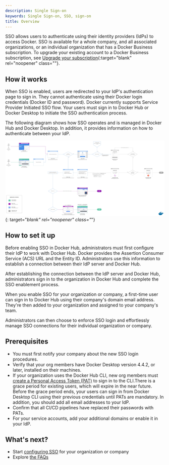 ```yaml
---
description: Single Sign-on
keywords: Single Sign-on, SSO, sign-on
title: Overview
---
```


SSO allows users to authenticate using their identity providers (IdPs) to access Docker. SSO is available for a whole company, and all associated organizations, or an individual organization that has a Docker Business subscription. To upgrade your existing account to a Docker Business subscription, see [Upgrade your subscription](../subscription/upgrade/){:target="blank" rel="noopener" class=""}.

## How it works

When SSO is enabled, users are redirected to your IdP's authentication page to sign in. They cannot authenticate using their Docker login credentials (Docker ID and password). Docker currently supports Service Provider Initiated SSO flow. Your users must sign in to Docker Hub or Docker Desktop to initiate the SSO authentication process.

The following diagram shows how SSO operates and is managed in Docker Hub and Docker Desktop. In addition, it provides information on how to authenticate between your IdP.

[![SSO architecture](images/sso-architecture.png)](images/sso-architecture.png){: target="_blank" rel="noopener" class="_"}

## How to set it up

Before enabling SSO in Docker Hub, administrators must first configure their IdP to work with Docker Hub. Docker provides the Assertion Consumer Service (ACS) URL and the Entity ID. Administrators use this information to establish a connection between their IdP server and Docker Hub.

After establishing the connection between the IdP server and Docker Hub, administrators sign in to the organization in Docker Hub and complete the SSO enablement process. 

When you enable SSO for your organization or company, a first-time user can sign in to Docker Hub using their company's domain email address. They're then added to your organization and assigned to your company's team.

Administrators can then choose to enforce SSO login and effortlessly manage SSO connections for their individual organization or company. 

## Prerequisites

* You must first notify your company about the new SSO login procedures.
* Verify that your org members have Docker Desktop version 4.4.2, or later, installed on their machines.
* If your organization uses the Docker Hub CLI, new org members must [create a Personal Access Token (PAT)](../docker-hub/access-tokens.md) to sign in to the CLI.There is a grace period for existing users, which will expire in the near future. Before the grace period ends, your users can sign in from Docker Desktop CLI using their previous credentials until PATs are mandatory.
In addition, you should add all email addresses to your IdP.
* Confirm that all CI/CD pipelines have replaced their passwords with PATs.
* For your service accounts, add your additional domains or enable it in your IdP.

## What's next?

- Start [configuring SSO](configure/index.md) for your organization or company
- Explore [the FAQs](faqs.md)
